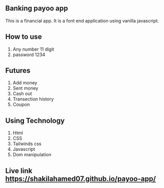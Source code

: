 ## Banking payoo app
This is a financial app. It is a font end application using vanilla javascript.

## How to use
1. Any number 11 digit
2. password 1234

## Futures 
1. Add money 
2. Sent money 
3. Cash out
4. Transection history
5. Coupon

## Using Technology 
1. Html
2. CSS 
3. Tailwinds css
4. Javascript
5. Dom manipulation

## Live link https://shakilahamed07.github.io/payoo-app/
